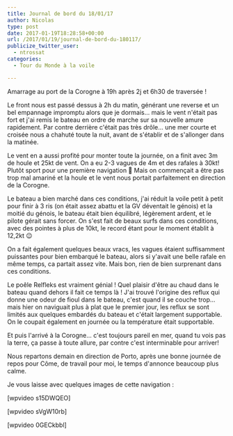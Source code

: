 ```yaml
---
title: Journal de bord du 18/01/17
author: Nicolas
type: post
date: 2017-01-19T18:28:58+00:00
url: /2017/01/19/journal-de-bord-du-180117/
publicize_twitter_user:
  - ntrossat
categories:
  - Tour du Monde à la voile

---
```

Amarrage au port de la Corogne à 19h après 2j et 6h30 de traversée !

Le front nous est passé dessus à 2h du matin, générant une reverse et un bel empannage impromptu alors que je dormais... mais le vent n'était pas fort et j'ai remis le bateau en ordre de marche sur sa nouvelle amure rapidement. Par contre derrière c'était pas très drôle... une mer courte et croisée nous a chahuté toute la nuit, avant de s'établir et de s'allonger dans la matinée.

Le vent en a aussi profité pour monter toute la journée, on a finit avec 3m de houle et 25kt de vent. On a eu 2-3 vagues de 4m et des rafales à 30kt! Plutôt sport pour une première navigation 🙂 Mais on commençait a être pas trop mal amariné et la houle et le vent nous portait parfaitement en direction de la Corogne.

Le bateau a bien marché dans ces conditions, j'ai réduit la voile petit à petit pour finir à 3 ris (on était assez abattu et la GV déventait le génois) et la moitié du génois, le bateau était bien équilibré, légèrement ardent, et le pilote gérait sans forcer. On s'est fait de beaux surfs dans ces conditions, avec des pointes à plus de 10kt, le record étant pour le moment établit à 12,2kt 😉

On a fait également quelques beaux vracs, les vagues étaient suffisamment puissantes pour bien embarqué le bateau, alors si y'avait une belle rafale en même temps, ca partait assez vite. Mais bon, rien de bien surprenant dans ces conditions.

Le poêle Relfleks est vraiment génial ! Quel plaisir d'être au chaud dans le bateau quand dehors il fait ce temps là ! J'ai trouvé l'origine des reflux qui donne une odeur de fioul dans le bateau, c'est quand il se couche trop... mais hier on naviguait plus à plat que le premier jour, les reflux se sont limités aux quelques embardés du bateau et c'était largement supportable. On le coupait également en journée ou la température était supportable.

Et puis l'arrivé à la Corogne... c'est toujours pareil en mer, quand tu vois pas la terre, ça passe à toute allure, par contre c'est interminable pour arriver!

Nous repartons demain en direction de Porto, après une bonne journée de repos pour Côme, de travail pour moi, le temps d'annonce beaucoup plus calme.

Je vous laisse avec quelques images de cette navigation :

[wpvideo s15DWQEO]

[wpvideo sVgW10rb]

[wpvideo 0GECkbbl]

&nbsp;